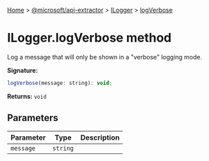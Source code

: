 [Home](./index) &gt; [@microsoft/api-extractor](./api-extractor.md) &gt; [ILogger](./api-extractor.ilogger.md) &gt; [logVerbose](./api-extractor.ilogger.logverbose.md)

# ILogger.logVerbose method

Log a message that will only be shown in a "verbose" logging mode.

**Signature:**
```javascript
logVerbose(message: string): void;
```
**Returns:** `void`

## Parameters

|  Parameter | Type | Description |
|  --- | --- | --- |
|  `message` | `string` |  |


